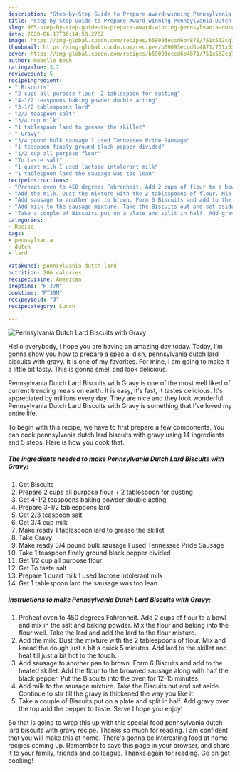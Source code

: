```yaml
---
description: "Step-by-Step Guide to Prepare Award-winning Pennsylvania Dutch Lard Biscuits with Gravy"
title: "Step-by-Step Guide to Prepare Award-winning Pennsylvania Dutch Lard Biscuits with Gravy"
slug: 965-step-by-step-guide-to-prepare-award-winning-pennsylvania-dutch-lard-biscuits-with-gravy
date: 2020-06-17T06:14:58.276Z
image: https://img-global.cpcdn.com/recipes/b59093eccd6b4871/751x532cq70/pennsylvania-dutch-lard-biscuits-with-gravy-recipe-main-photo.jpg
thumbnail: https://img-global.cpcdn.com/recipes/b59093eccd6b4871/751x532cq70/pennsylvania-dutch-lard-biscuits-with-gravy-recipe-main-photo.jpg
cover: https://img-global.cpcdn.com/recipes/b59093eccd6b4871/751x532cq70/pennsylvania-dutch-lard-biscuits-with-gravy-recipe-main-photo.jpg
author: Mabelle Beck
ratingvalue: 3.7
reviewcount: 5
recipeingredient:
- " Biscuits"
- "2 cups all purpose flour  2 tablespoon for dusting"
- "4-1/2 teaspoons baking powder double acting"
- "3-1/2 tablespoons lard"
- "2/3 teaspoon salt"
- "3/4 cup milk"
- "1 tablespoon lard to grease the skillet"
- " Gravy"
- "3/4 pound bulk sausage I used Tennessee Pride Sausage"
- "1 teaspoon finely ground black pepper divided"
- "1/2 cup all purpose flour"
- "To taste salt"
- "1 quart milk I used lactose intolerant milk"
- "1 tablespoon lard the sausage was too lean"
recipeinstructions:
- "Preheat oven to 450 degrees Fahrenheit. Add 2 cups of flour to a bowl and mix in the salt and baking powder. Mix the flour and baking into the flour well. Take the lard and add the lard to the flour mixture."
- "Add the milk. Dust the mixture with the 2 tablespoons of flour. Mix and knead the dough just a bit a quick 5 minutes. Add lard to the skillet and heat till just a bit hot to the touch."
- "Add sausage to another pan to brown. Form 6 Biscuits and add to the heated skillet. Add the flour to the browned sausage along with half the black pepper. Put the Biscuits into the oven for 12-15 minutes."
- "Add milk to the sausage mixture. Take the Biscuits out and set aside. Continue to stir till the gravy is thickened the way you like it."
- "Take a couple of Biscuits put on a plate and split in half. Add gravy over the top add the pepper to taste. Serve I hope you enjoy!"
categories:
- Recipe
tags:
- pennsylvania
- dutch
- lard

katakunci: pennsylvania dutch lard 
nutrition: 206 calories
recipecuisine: American
preptime: "PT37M"
cooktime: "PT39M"
recipeyield: "3"
recipecategory: Lunch

---
```



![Pennsylvania Dutch Lard Biscuits with Gravy](https://img-global.cpcdn.com/recipes/b59093eccd6b4871/751x532cq70/pennsylvania-dutch-lard-biscuits-with-gravy-recipe-main-photo.jpg)

Hello everybody, I hope you are having an amazing day today. Today, I'm gonna show you how to prepare a special dish, pennsylvania dutch lard biscuits with gravy. It is one of my favorites. For mine, I am going to make it a little bit tasty. This is gonna smell and look delicious.

Pennsylvania Dutch Lard Biscuits with Gravy is one of the most well liked of current trending meals on earth. It is easy, it's fast, it tastes delicious. It's appreciated by millions every day. They are nice and they look wonderful. Pennsylvania Dutch Lard Biscuits with Gravy is something that I've loved my entire life.




To begin with this recipe, we have to first prepare a few components. You can cook pennsylvania dutch lard biscuits with gravy using 14 ingredients and 5 steps. Here is how you cook that.

<!--inarticleads1-->

##### The ingredients needed to make Pennsylvania Dutch Lard Biscuits with Gravy:

1. Get  Biscuits
1. Prepare 2 cups all purpose flour + 2 tablespoon for dusting
1. Get 4-1/2 teaspoons baking powder double acting
1. Prepare 3-1/2 tablespoons lard
1. Get 2/3 teaspoon salt
1. Get 3/4 cup milk
1. Make ready 1 tablespoon lard to grease the skillet
1. Take  Gravy
1. Make ready 3/4 pound bulk sausage I used Tennessee Pride Sausage
1. Take 1 teaspoon finely ground black pepper divided
1. Get 1/2 cup all purpose flour
1. Get To taste salt
1. Prepare 1 quart milk I used lactose intolerant milk
1. Get 1 tablespoon lard the sausage was too lean




<!--inarticleads2-->

##### Instructions to make Pennsylvania Dutch Lard Biscuits with Gravy:

1. Preheat oven to 450 degrees Fahrenheit. Add 2 cups of flour to a bowl and mix in the salt and baking powder. Mix the flour and baking into the flour well. Take the lard and add the lard to the flour mixture.
1. Add the milk. Dust the mixture with the 2 tablespoons of flour. Mix and knead the dough just a bit a quick 5 minutes. Add lard to the skillet and heat till just a bit hot to the touch.
1. Add sausage to another pan to brown. Form 6 Biscuits and add to the heated skillet. Add the flour to the browned sausage along with half the black pepper. Put the Biscuits into the oven for 12-15 minutes.
1. Add milk to the sausage mixture. Take the Biscuits out and set aside. Continue to stir till the gravy is thickened the way you like it.
1. Take a couple of Biscuits put on a plate and split in half. Add gravy over the top add the pepper to taste. Serve I hope you enjoy!




So that is going to wrap this up with this special food pennsylvania dutch lard biscuits with gravy recipe. Thanks so much for reading. I am confident that you will make this at home. There's gonna be interesting food at home recipes coming up. Remember to save this page in your browser, and share it to your family, friends and colleague. Thanks again for reading. Go on get cooking!
